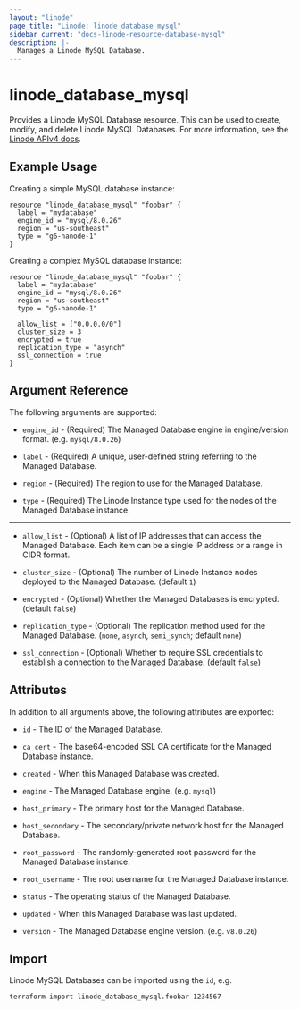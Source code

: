 ```yaml
---
layout: "linode"
page_title: "Linode: linode_database_mysql"
sidebar_current: "docs-linode-resource-database-mysql"
description: |-
  Manages a Linode MySQL Database.
---
```


# linode\_database\_mysql

Provides a Linode MySQL Database resource. This can be used to create, modify, and delete Linode MySQL Databases.
For more information, see the [Linode APIv4 docs](https://www.linode.com/docs/api/databases/).

## Example Usage

Creating a simple MySQL database instance:

```hcl
resource "linode_database_mysql" "foobar" {
  label = "mydatabase"
  engine_id = "mysql/8.0.26"
  region = "us-southeast"
  type = "g6-nanode-1"
}
```

Creating a complex MySQL database instance:

```hcl
resource "linode_database_mysql" "foobar" {
  label = "mydatabase"
  engine_id = "mysql/8.0.26"
  region = "us-southeast"
  type = "g6-nanode-1"

  allow_list = ["0.0.0.0/0"]
  cluster_size = 3
  encrypted = true
  replication_type = "asynch"
  ssl_connection = true
}
```

## Argument Reference

The following arguments are supported:

* `engine_id` - (Required) The Managed Database engine in engine/version format. (e.g. `mysql/8.0.26`)

* `label` - (Required) A unique, user-defined string referring to the Managed Database.

* `region` - (Required) The region to use for the Managed Database.

* `type` - (Required) The Linode Instance type used for the nodes of the  Managed Database instance.

- - -

* `allow_list` - (Optional) A list of IP addresses that can access the Managed Database. Each item can be a single IP address or a range in CIDR format.

* `cluster_size` - (Optional) The number of Linode Instance nodes deployed to the Managed Database. (default `1`)

* `encrypted` - (Optional) Whether the Managed Databases is encrypted. (default `false`)

* `replication_type` - (Optional) The replication method used for the Managed Database. (`none`, `asynch`, `semi_synch`; default `none`)

* `ssl_connection` - (Optional) Whether to require SSL credentials to establish a connection to the Managed Database. (default `false`)

## Attributes

In addition to all arguments above, the following attributes are exported:

* `id` - The ID of the Managed Database.

* `ca_cert` - The base64-encoded SSL CA certificate for the Managed Database instance.

* `created` - When this Managed Database was created.

* `engine` - The Managed Database engine. (e.g. `mysql`)

* `host_primary` - The primary host for the Managed Database.

* `host_secondary` - The secondary/private network host for the Managed Database.

* `root_password` - The randomly-generated root password for the Managed Database instance.

* `root_username` - The root username for the Managed Database instance.

* `status` - The operating status of the Managed Database.

* `updated` - When this Managed Database was last updated.

* `version` - The Managed Database engine version. (e.g. `v8.0.26`)

## Import

Linode MySQL Databases can be imported using the `id`, e.g.

```sh
terraform import linode_database_mysql.foobar 1234567
```
